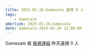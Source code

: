 ```yaml
---
title: 2025-01-26-Gamesale 違規 0 人
tags:
    - Gamesale
abbrlink: 2025-01-26-Gamesale
date: Gamesale-2025-01-26 12:00:00
---
```

Gamesale 板 [板規連結](https://www.ptt.cc/bbs/Gossiping/M.1637425085.A.07D.html)
昨天違規 0 人
